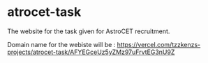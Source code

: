 # atrocet-task
 The website for the task given for AstroCET recruitment.


 Domain name for the webiste will be : 
 https://vercel.com/tzzkenzs-projects/atrocet-task/AFYEGceUz5yZMz97uFrvtEG3nU9Z
